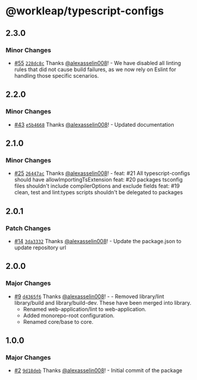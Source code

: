 # @workleap/typescript-configs

## 2.3.0

### Minor Changes

- [#55](https://github.com/workleap/wl-web-configs/pull/55) [`228dc8c`](https://github.com/workleap/wl-web-configs/commit/228dc8cf3a0b3bc82e7c5380c876284583158599) Thanks [@alexasselin008](https://github.com/alexasselin008)! - We have disabled all linting rules that did not cause build failures, as we now rely on Eslint for handling those specific scenarios.

## 2.2.0

### Minor Changes

- [#43](https://github.com/workleap/wl-web-configs/pull/43) [`e5b4668`](https://github.com/workleap/wl-web-configs/commit/e5b4668bcdb2f81b7f8cd6cd462505b09740c74e) Thanks [@alexasselin008](https://github.com/alexasselin008)! - Updated documentation

## 2.1.0

### Minor Changes

- [#25](https://github.com/workleap/wl-web-configs/pull/25) [`26447ac`](https://github.com/workleap/wl-web-configs/commit/26447acc2cb2dca69667e171ab37bca330ecfde5) Thanks [@alexasselin008](https://github.com/alexasselin008)! - feat: #21 All typescript-configs should have allowImportingTsExtension
  feat: #20 packages tsconfig files shouldn't include compilerOptions and exclude fields
  feat: #19 clean, test and lint:types scripts shouldn't be delegated to packages

## 2.0.1

### Patch Changes

- [#14](https://github.com/workleap/wl-web-configs/pull/14) [`3da3332`](https://github.com/workleap/wl-web-configs/commit/3da33327fd24874b9f26568f54d4dad0941753c2) Thanks [@alexasselin008](https://github.com/alexasselin008)! - Update the package.json to update repository url

## 2.0.0

### Major Changes

- [#9](https://github.com/workleap/wl-web-configs/pull/9) [`d4365f6`](https://github.com/workleap/wl-web-configs/commit/d4365f63033989ac4d7358186c188175d5ef60e9) Thanks [@alexasselin008](https://github.com/alexasselin008)! - - Removed library/lint library/build and library/build-dev. These have been merged into library.
  - Renamed web-application/lint to web-application.
  - Added monorepo-root configuration.
  - Renamed core/base to core.

## 1.0.0

### Major Changes

- [#2](https://github.com/workleap/wl-web-configs/pull/2) [`9d18deb`](https://github.com/workleap/wl-web-configs/commit/9d18debcaa1704806b04f7045789823245fd1c9b) Thanks [@alexasselin008](https://github.com/alexasselin008)! - Initial commit of the package
